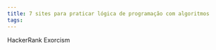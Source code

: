 ```yaml
---
title: 7 sites para praticar lógica de programação com algoritmos
tags:
---
```


HackerRank
Exorcism